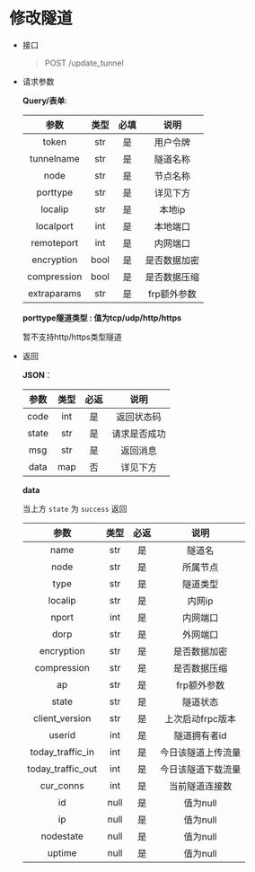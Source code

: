 # 修改隧道
- 接口
    > POST /update_tunnel
- 请求参数

    **Query/表单**:

    |     参数      |  类型  | 必填 |   说明    |
    |:-----------:|:----:|:--:|:-------:|
    |    token    | str  | 是  |  用户令牌   |
    | tunnelname  | str  | 是  |  隧道名称   |
    |    node     | str  | 是  |  节点名称   |
    |  porttype   | str  | 是  |  详见下方   |
    |   localip   | str  | 是  |  本地ip   |
    |  localport  | int  | 是  |  本地端口   |
    | remoteport  | int  | 是  |  内网端口   |
    | encryption  | bool | 是  | 是否数据加密  |
    | compression | bool | 是  | 是否数据压缩  |
    | extraparams | str  | 是  | frp额外参数 |

    **porttype隧道类型 : 值为tcp/udp/http/https**

    暂不支持http/https类型隧道

- 返回
 
    **JSON**：

    |  参数   | 类型  | 必返 |   说明   |
    |:-----:|:---:|:--:|:------:|
    | code  | int | 是  | 返回状态码  |
    | state | str | 是  | 请求是否成功 |
    |  msg  | str | 是  |  返回消息  |
    | data  | map | 否  |  详见下方  |

    **data**

    当上方 `state` 为 `success` 返回

    |        参数         |  类型  | 必返 |     说明     |
    |:-----------------:|:----:|:--:|:----------:|
    |       name        | str  | 是  |    隧道名     |
    |       node        | str  | 是  |    所属节点    |
    |       type        | str  | 是  |    隧道类型    |
    |      localip      | str  | 是  |    内网ip    |
    |       nport       | int  | 是  |    内网端口    |
    |       dorp        | str  | 是  |    外网端口    |
    |    encryption     | str  | 是  |   是否数据加密   |
    |    compression    | str  | 是  |   是否数据压缩   |
    |        ap         | str  | 是  |  frp额外参数   |
    |       state       | str  | 是  |    隧道状态    |
    |  client_version   | str  | 是  | 上次启动frpc版本 |
    |      userid       | int  | 是  |  隧道拥有者id   |
    | today_traffic_in  | int  | 是  | 今日该隧道上传流量  |
    | today_traffic_out | int  | 是  | 今日该隧道下载流量  |
    |     cur_conns     | int  | 是  |  当前隧道连接数   |
    |        id         | null | 是  |   值为null   |
    |        ip         | null | 是  |   值为null   |
    |     nodestate     | null | 是  |   值为null   |
    |      uptime       | null | 是  |   值为null   |
